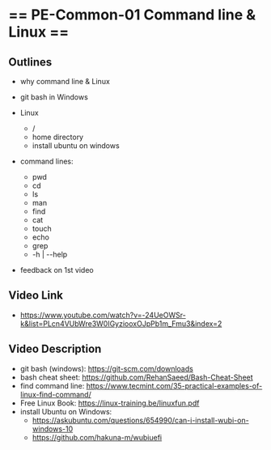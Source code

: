 # == PE-Common-01 Command line & Linux ==
## Outlines
- why command line & Linux
- git bash in Windows
- Linux
  - /
  - home directory
  - install ubuntu on windows

- command lines:
  - pwd
  - cd
  - ls
  - man
  - find
  - cat 
  - touch
  - echo
  - grep
  - -h | --help

- feedback on 1st video

## Video Link
- https://www.youtube.com/watch?v=-24UeOWSr-k&list=PLcn4VUbWre3W0IGyziooxOJpPb1m_Fmu3&index=2
## Video Description
- git bash (windows): 
    https://git-scm.com/downloads
- bash cheat sheet:
    https://github.com/RehanSaeed/Bash-Cheat-Sheet
- find command line:
    https://www.tecmint.com/35-practical-examples-of-linux-find-command/
- Free Linux Book:
    https://linux-training.be/linuxfun.pdf
- install Ubuntu on Windows:
    - https://askubuntu.com/questions/654990/can-i-install-wubi-on-windows-10
    - https://github.com/hakuna-m/wubiuefi